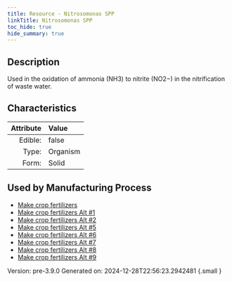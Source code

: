 ```yaml
---
title: Resource - Nitrosomonas SPP
linkTitle: Nitrosomonas SPP
toc_hide: true
hide_summary: true
---
```


## Description
 Used in the oxidation of ammonia (NH3)&#10;&#9;&#9;to nitrite (NO2−) in the nitrification of waste water.

## Characteristics

| Attribute      | Value |
|--------:|:------|
|Edible:|false|
|Type:|Organism|
|Form:|Solid|
 

## Used by Manufacturing Process

- [Make crop fertilizers](/docs/definitions/process/make-crop-fertilizers)
- [Make crop fertilizers Alt #1](/docs/definitions/process/make-crop-fertilizers-alt--1)
- [Make crop fertilizers Alt #2](/docs/definitions/process/make-crop-fertilizers-alt--2)
- [Make crop fertilizers Alt #5](/docs/definitions/process/make-crop-fertilizers-alt--5)
- [Make crop fertilizers Alt #6](/docs/definitions/process/make-crop-fertilizers-alt--6)
- [Make crop fertilizers Alt #7](/docs/definitions/process/make-crop-fertilizers-alt--7)
- [Make crop fertilizers Alt #8](/docs/definitions/process/make-crop-fertilizers-alt--8)
- [Make crop fertilizers Alt #9](/docs/definitions/process/make-crop-fertilizers-alt--9)


    

Version: pre-3.9.0 Generated on: 2024-12-28T22:56:23.2942481
{.small }
